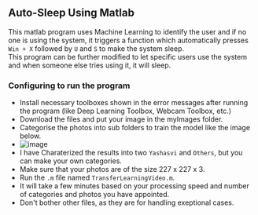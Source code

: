 ## Auto-Sleep Using Matlab
This matlab program uses Machine Learning to identify the user and if no one is using the system, it triggers a function which automatically presses ```Win + X``` followed by ```U``` and ```S``` to make the system sleep. <br>
This program can be further modified to let specific users use the system and when someone else tries using it, it will sleep. <br>

### Configuring to run the program
* Install necessary toolboxes shown in the error messages after running the program (like Deep Learning Toolbox, Webcam Toolbox, etc.)
* Download the files and put your image in the myImages folder.
* Categorise the photos into sub folders to train the model like the image below.
* ![image](https://user-images.githubusercontent.com/66861659/134371775-7131061e-f348-4633-beda-abaf147096be.png)
* I have Charaterized the results into two ```Yashasvi``` and ```Others```, but you can make your own categories.
* Make sure that your photos are of the size 227 x 227 x 3.
* Run the ```.m``` file named ```TransferLearningVideo.m```. 
* It will take a few minutes based on your processing speed and number of categories and photos you have appointed.
* Don't bother other files, as they are for handling exeptional cases.
